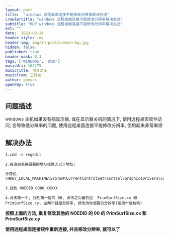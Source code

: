 ```yaml
---
layout: post
title:  "windows 远程桌面连接不能修改分辨率解决办法"
crawlertitle: "windows 远程桌面连接不能修改分辨率解决办法"
subtitle: "RDP windows 远程桌面连接不能修改分辨率解决办法"
ext: ""
date:  2023-08-24
header-style: img
header-img: img/in-post/common-bg.jpg
hidden: false
published: true
header-mask: 0.3
tags: ['WINDOWS', '原创']
musicUri: 163275
musicTitle: 电音之王
musicFrom: 王绎龙
author: gomyck
openPay: true
---
```


## 问题描述
windows 主机如果没有插显示器, 或在显示器关机的情况下, 使用远程桌面软件访问, 会导致低分辨率的问题, 使用远程桌面连接不能修改分辨率, 使用起来非常麻烦

## 解决办法

```text
1.cmd -> regedit

2.在注册表编辑器的地址栏输入以下地址:

计算机\HKEY_LOCAL_MACHINE\SYSTEM\CurrentControlSet\Control\GraphicsDrivers\Configuration

3.找到 NOEDID_8086_XXXXX

4.点击第一个, 找到第一层的 00, 点击之后看右边  PrimSurfSize.cx 和 PrimSurfSize.cy, 这两个就是分辨率, 修改为你想要的分辨率(使用十进制改)
```

**按照上面的方法, 重复修改其他的 NOEDID 的 00 的 PrimSurfSize.cx 和 PrimSurfSize.cy**

**使用远程桌面连接软件重新连接, 并且修改分辨率, 就可以了**
